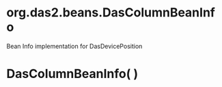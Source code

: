 # org.das2.beans.DasColumnBeanInfo

Bean Info implementation for DasDevicePosition

# DasColumnBeanInfo( )


